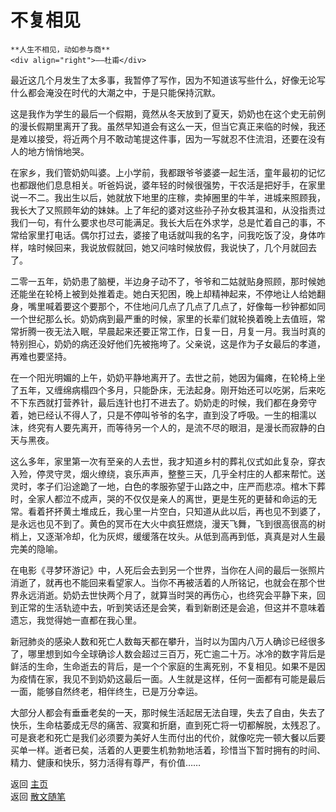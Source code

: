 # 不复相见

```{tip} 
**人生不相见，动如参与商**   
<div align="right">——杜甫</div>
```

最近这几个月发生了太多事，我暂停了写作，因为不知道该写些什么，好像无论写什么都会淹没在时代的大潮之中，于是只能保持沉默。

这是我作为学生的最后一个假期，竟然从冬天放到了夏天，奶奶也在这个史无前例的漫长假期里离开了我。虽然早知道会有这么一天，但当它真正来临的时候，我还是难以接受，将近两个月不敢动笔提这件事，因为一写就忍不住流泪，还要在没有人的地方悄悄地哭。

在家乡，我们管奶奶叫婆。上小学前，我都跟爷爷婆婆一起生活，童年最初的记忆也都跟他们息息相关。听爸妈说，婆年轻的时候很强势，干农活是把好手，在家里说一不二。我出生以后，她就放下地里的庄稼，卖掉圈里的牛羊，进城来照顾我，我长大了又照顾年幼的妹妹。上了年纪的婆对这些孙子孙女极其温和，从没指责过我们一句，有什么要求也尽可能满足。我长大后在外求学，总是忙着自己的事，不常给家里打电话。偶尔打过去，婆接了电话就叫我的名字，问我吃饭了没，身体咋样，啥时候回来，我说放假就回，她又问啥时候放假，我说快了，几个月就回去了。

二零一五年，奶奶患了脑梗，半边身子动不了，爷爷和二姑就贴身照顾，那时候她还能坐在轮椅上被到处推着走。她白天犯困，晚上却精神起来，不停地让人给她翻身，嘴里喊着要这个要那个，不住地问几点了几点了几点了，好像每一秒钟都如同一个世纪那么长。奶奶病到最严重的时候，家里的长辈们就轮换着晚上去值班，常常折腾一夜无法入眠，早晨起来还要正常工作，日复一日，月复一月。我当时真的特别担心，奶奶的病还没好他们先被拖垮了。父亲说，这是作为子女最后的孝道，再难也要坚持。 

在一个阳光明媚的上午，奶奶平静地离开了。去世之前，她因为偏瘫，在轮椅上坐了五年，又缠绵病榻四个多月，只能卧床，无法起身。刚开始还可以吃粥，后来吃不下东西就打营养针，最后连针也打不进去了。奶奶走的时候，我们都在身旁守着，她已经认不得人了，只是不停叫爷爷的名字，直到没了呼吸。一生的相濡以沫，终究有人要先离开，而等待另一个人的，是流不尽的眼泪，是漫长而寂静的白天与黑夜。

这么多年，家里第一次有至亲的人去世，我才知道乡村的葬礼仪式如此复杂，穿衣入殓，停灵守灵，烟火缭绕，哀乐声声，整整三天，几乎全村庄的人都来帮忙。送灵时，孝子们沿途跪了一地，白色的孝服弥望于山路之中，庄严而悲凉。棺木下葬时，全家人都泣不成声，哭的不仅仅是亲人的离世，更是生死的更替和命运的无常。看着抔抔黄土堆成丘，我心里一片空白，只知道从此以后，再也见不到婆了，是永远也见不到了。黄色的冥币在大火中疯狂燃烧，漫天飞舞，飞到很高很高的树梢上，又逐渐冷却，化为灰烬，缓缓落在坟头。从低到高再到低，真真是对人生最完美的隐喻。

在电影《寻梦环游记》中，人死后会去到另一个世界，当你在人间的最后一张照片消逝了，就再也不能回来看望家人。当你不再被活着的人所铭记，也就会在那个世界永远消逝。奶奶去世快两个月了，就算当时哭的再伤心，也终究会平静下来，回到正常的生活轨迹中去，听到笑话还是会笑，看到新剧还是会追，但这并不意味着遗忘，我觉得她一直都在我心里。

新冠肺炎的感染人数和死亡人数每天都在攀升，当时以为国内八万人确诊已经很多了，哪里想到如今全球确诊人数会超过三百万，死亡逾二十万。冰冷的数字背后是鲜活的生命，生命逝去的背后，是一个个家庭的生离死别，不复相见。如果不是因为疫情在家，我见不到奶奶这最后一面。人生就是这样，任何一面都有可能是最后一面，能够自然终老，相伴终生，已是万分幸运。

大部分人都会有垂垂老矣的一天，那时候生活起居无法自理，失去了自由，失去了快乐，生命枯萎成无尽的痛苦、寂寞和折磨，直到死亡将一切都解脱，太残忍了。可是衰老和死亡是我们必须要为美好人生而付出的代价，就像吃完一顿大餐以后要买单一样。逝者已矣，活着的人更要生机勃勃地活着，珍惜当下暂时拥有的时间、精力、健康和快乐，努力活得有尊严，有价值……


返回 [主页](../../../intro.md)   
返回 [散文随笔](../../../posts/essaycollection.md)